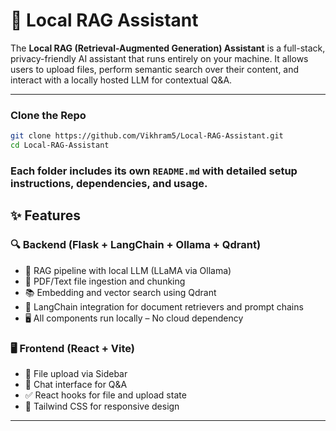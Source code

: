 # 🧠 Local RAG Assistant

The **Local RAG (Retrieval-Augmented Generation) Assistant** is a full-stack, privacy-friendly AI assistant that runs entirely on your machine. It allows users to upload files, perform semantic search over their content, and interact with a locally hosted LLM for contextual Q&A.

---

###  Clone the Repo

```bash
git clone https://github.com/Vikhram5/Local-RAG-Assistant.git
cd Local-RAG-Assistant
```

### Each folder includes its own `README.md` with detailed setup instructions, dependencies, and usage.

## ✨ Features

### 🔍 Backend (Flask + LangChain + Ollama + Qdrant)
- 🧠 RAG pipeline with local LLM (LLaMA via Ollama)
- 📄 PDF/Text file ingestion and chunking
- 📚 Embedding and vector search using Qdrant
- 🔗 LangChain integration for document retrievers and prompt chains
- 🖥️ All components run locally – No cloud dependency

### 🖥️ Frontend (React + Vite)
- 📂 File upload via Sidebar
- 💬 Chat interface for Q&A
- ✅ React hooks for file and upload state
- 🎨 Tailwind CSS for responsive design

---


